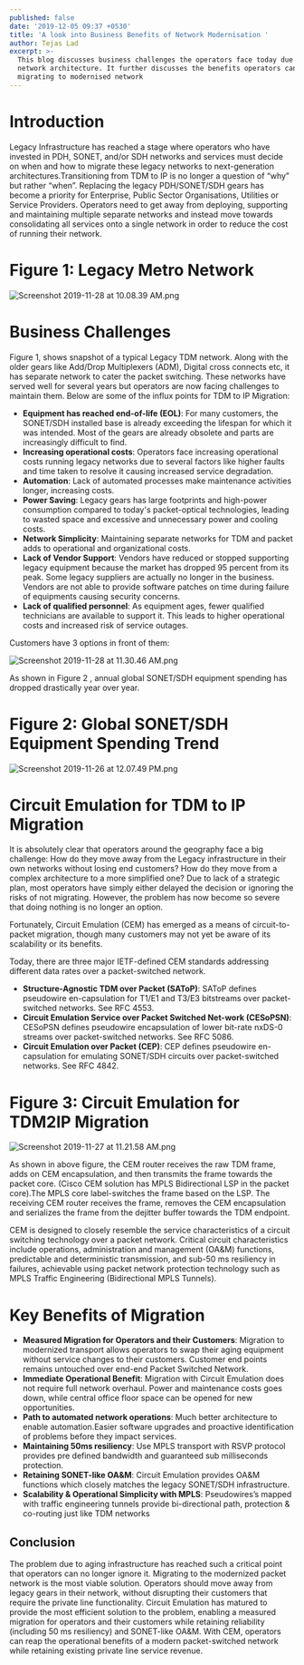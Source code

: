 ```yaml
---
published: false
date: '2019-12-05 09:37 +0530'
title: 'A look into Business Benefits of Network Modernisation '
author: Tejas Lad
excerpt: >-
  This blog discusses business challenges the operators face today due to legacy
  network architecture. It further discusses the benefits operators can gain by
  migrating to modernised network
---
```

# Introduction

Legacy Infrastructure has reached a stage where operators who have invested in PDH, SONET, and/or SDH networks and services must decide on when and how to migrate these legacy networks to next-generation architectures.Transitioning from TDM to IP is no longer a question of “why” but rather “when”. Replacing the legacy PDH/SONET/SDH gears has become a priority for Enterprise, Public Sector Organisations, Utilities or Service Providers. Operators need to get away from deploying, supporting and maintaining multiple separate networks and instead move towards consolidating all services onto a single network in order to reduce the cost of running their network.


# Figure 1: Legacy Metro Network

![Screenshot 2019-11-28 at 10.08.39 AM.png]({{site.baseurl}}/images/legacy_network.png)

# Business Challenges

Figure 1, shows snapshot of a typical Legacy TDM network. Along with the older gears like Add/Drop Multiplexers (ADM), Digital cross connects etc, it has separate network to cater the packet switching. These networks have served well for several years but operators are now facing challenges to maintain them. Below are some of the influx points for TDM to IP Migration:

- **Equipment has reached end-of-life (EOL)**: For many customers, the SONET/SDH installed base is already exceeding the lifespan for which it was intended. Most of the gears are already obsolete and parts are increasingly difficult to find.
- **Increasing operational costs**: Operators face increasing operational costs running legacy networks due to several factors like higher faults and time taken to resolve it causing increased service degradation.
- **Automation**: Lack of automated processes make maintenance activities longer, increasing costs.
- **Power Saving**: Legacy gears has large footprints and high-power consumption compared to today's packet-optical technologies, leading to wasted space and excessive and unnecessary power and cooling costs.
- **Network Simplicity**: Maintaining separate networks for TDM and packet adds to operational and organizational costs.
- **Lack of Vendor Support**: Vendors have reduced or stopped supporting legacy equipment because the market has dropped 95 percent from its peak. Some legacy suppliers are actually no longer in the business. Vendors are not able to provide software patches on time during failure of equipments causing security concerns.
- **Lack of qualified personnel**: As equipment ages, fewer qualified technicians are available to support it. This leads to higher operational costs and increased risk of service outages.


Customers have 3 options in front of them:

![Screenshot 2019-11-28 at 11.30.46 AM.png]({{site.baseurl}}/images/options.png)


As shown in Figure 2 , annual global SONET/SDH equipment spending has dropped drastically year over year.

# Figure 2: Global SONET/SDH Equipment Spending Trend

![Screenshot 2019-11-26 at 12.07.49 PM.png]({{site.baseurl}}/images/trend.png)

# Circuit Emulation for TDM to IP Migration

It is absolutely clear that operators around the geography face a big challenge: How do they move away from the Legacy infrastructure in their own networks without losing end customers? How do they move from a complex architecture to a more simplified one? Due to lack of a strategic plan, most operators have simply either delayed the decision or ignoring the risks of not migrating. However, the problem has now become so severe that doing nothing is no longer an option. 

Fortunately, Circuit Emulation (CEM) has emerged as a means of circuit-to-packet migration, though many customers may not yet be aware of its scalability or its benefits. 

Today, there are three major IETF-defined CEM standards addressing different data rates over a packet-switched network.

- **Structure-Agnostic TDM over Packet (SAToP)**: SAToP defines pseudowire en-capsulation for T1/E1 and T3/E3 bitstreams over packet-switched networks. See RFC 4553.
- **Circuit Emulation Service over Packet Switched Net-work (CESoPSN)**: CESoPSN defines pseudowire encapsulation of lower bit-rate nxDS-0 streams over packet-switched networks. See RFC 5086.
- **Circuit Emulation over Packet (CEP)**: CEP defines pseudowire en-capsulation for emulating SONET/SDH circuits over packet-switched networks. See RFC 4842.


# Figure 3: Circuit Emulation for TDM2IP Migration

![Screenshot 2019-11-27 at 11.21.58 AM.png]({{site.baseurl}}/images/cem.png)

As shown in above figure, the CEM router receives the raw TDM frame, adds on CEM encapsulation, and then transmits the frame towards the packet core. (Cisco CEM solution has MPLS Bidirectional LSP in the packet core).The MPLS core label-switches the frame based on the LSP. The receiving CEM router receives the frame, removes the CEM encapsulation and serializes the frame from the dejitter buffer towards the TDM endpoint.

CEM is designed to closely resemble the service characteristics of a circuit switching technology over a packet network. Critical circuit characteristics include operations, administration and management (OA&M) functions, predictable and deterministic transmission, and sub-50 ms resiliency in failures, achievable using packet network protection technology such as MPLS Traffic Engineering (Bidirectional MPLS Tunnels).


# Key Benefits of Migration

- **Measured Migration for Operators and their Customers**: Migration to modernized transport allows operators to swap their aging equipment without service changes to their customers. Customer end points remains untouched over end-end Packet Switched Network.
- **Immediate Operational Benefit**: Migration with Circuit Emulation does not require full network overhaul. Power and maintenance costs goes down, while central office floor space can be opened for new opportunities.
- **Path to automated network operations**: Much better architecture to enable automation.Easier software upgrades and proactive identification of problems before they impact services.
- **Maintaining 50ms resiliency**: Use MPLS transport with RSVP protocol provides pre defined bandwidth and guaranteed sub milliseconds protection.
- **Retaining SONET-like OA&M**: Circuit Emulation provides OA&M functions which closely matches the legacy SONET/SDH infrastructure.
- **Scalability & Operational Simplicity with MPLS**: Pseudowires’s mapped with traffic engineering tunnels provide bi-directional path, protection & co-routing just like TDM networks


## Conclusion

The problem due to aging infrastructure has reached such a critical point that operators can no longer ignore it. Migrating to the modernized packet network is the most viable solution. Operators should move away from legacy gears in their network, without disrupting their customers that require the private line functionality. Circuit Emulation has matured to provide the most efficient solution to the problem, enabling a measured migration for operators and their customers while retaining reliability (including 50 ms resiliency) and SONET-like OA&M. With CEM, operators can reap the operational benefits of a modern packet-switched network while retaining existing private line service revenue.
